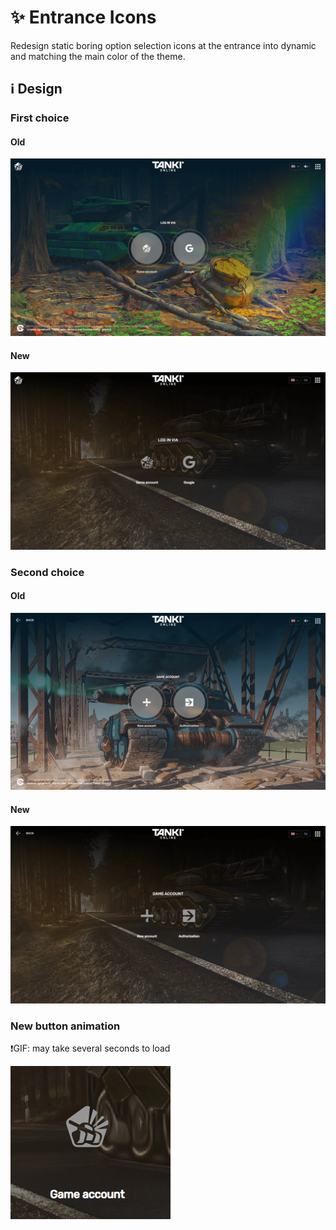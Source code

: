 # :sparkles: Entrance Icons

Redesign static boring option selection icons at the entrance into dynamic and matching the main color of the theme.


## :information_source: Design

### First choice

#### Old

![](/images/entrance/old/buttons1.png)

#### New

![](/images/entrance/new/buttons1.png)

### Second choice

#### Old

![](/images/entrance/old/buttons2.png)

#### New

![](/images/entrance/new/buttons2.png)

### New button animation

❗GIF: may take several seconds to load

![](/images/entrance/new/button-animation.gif)
